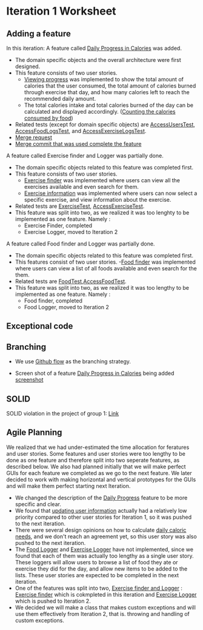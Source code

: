 Iteration 1 Worksheet
=====================

Adding a feature
----------------
In this iteration:
A feature called [Daily Progress in Calories](https://code.cs.umanitoba.ca/3350-winter-2021-a01/fitnics-group-12/-/issues/2) was added.
- The domain specific objects and the overall architecture were first designed.
- This feature consists of two user stories.
  - [Viewing progress](https://code.cs.umanitoba.ca/3350-winter-2021-a01/fitnics-group-12/-/issues/16) was implemented to show the total amount of calories that the user consumed, the total amount of calories burned through exercise that day, and how many calories left to reach the recommended daily amount.
  - The total calories intake and total calories burned of the day can be calculated and displayed accordingly. ([Counting the calories consumed by food](https://code.cs.umanitoba.ca/3350-winter-2021-a01/fitnics-group-12/-/issues/19))
- Related tests (except for domain specific objects) are [AccessUsersTest](https://code.cs.umanitoba.ca/3350-winter-2021-a01/fitnics-group-12/-/blob/master/app/src/test/java/com/group12/fitnics/tests/business/AccessUsersTest.java), [AccessFoodLogsTest](https://code.cs.umanitoba.ca/3350-winter-2021-a01/fitnics-group-12/-/blob/master/app/src/test/java/com/group12/fitnics/tests/business/AccessFoodLogsTest.java), and [AccessExerciseLogsTest](https://code.cs.umanitoba.ca/3350-winter-2021-a01/fitnics-group-12/-/blob/master/app/src/test/java/com/group12/fitnics/tests/business/AccessExerciseLogsTest.java).
- [Merge request](https://code.cs.umanitoba.ca/3350-winter-2021-a01/fitnics-group-12/-/merge_requests/3)
- [Merge commit that was used complete the feature](https://code.cs.umanitoba.ca/3350-winter-2021-a01/fitnics-group-12/-/commit/ae4fbced1113ee200e85150172fa97547097505d)

A feature called Exercise finder and Logger was partially done.
- The domain specific objects related to this feature was completed first.
- This feature consists of two user stories.
    - [Exercise finder](https://code.cs.umanitoba.ca/3350-winter-2021-a01/fitnics-group-12/-/issues/20) was implemented where users can view all the exercises available and even search for them.
    - [Exercise information](https://code.cs.umanitoba.ca/3350-winter-2021-a01/fitnics-group-12/-/issues/21) was implemented where users can now select a specific exercise, and view information about the exercise.
- Related tests are [ExerciseTest](https://code.cs.umanitoba.ca/3350-winter-2021-a01/fitnics-group-12/-/blob/master/app/src/test/java/com/group12/fitnics/tests/objects/ExerciseTest.java), [AccessExerciseTest](https://code.cs.umanitoba.ca/3350-winter-2021-a01/fitnics-group-12/-/blob/master/app/src/test/java/com/group12/fitnics/tests/business/AccessExercisesTest.java).
- This feature was split into two, as we realized it was too lenghty to be implemented as one feature. Namely :
    - Exercise Finder, completed
    - Exercise Logger, moved to Iteration 2

A feature called Food finder and Logger was partially done.
- The domain specific objects related to this feature was completed first.
- This features consist of two user stories.
    -[Food finder](https://code.cs.umanitoba.ca/3350-winter-2021-a01/fitnics-group-12/-/issues/17) was implemented where users can view a list of all foods available and even search for the them.
- Related tests are [FoodTest](https://code.cs.umanitoba.ca/3350-winter-2021-a01/fitnics-group-12/-/blob/master/app/src/test/java/com/group12/fitnics/tests/objects/FoodTest.java),[AccessFoodTest](https://code.cs.umanitoba.ca/3350-winter-2021-a01/fitnics-group-12/-/blob/master/app/src/test/java/com/group12/fitnics/tests/business/AccessFoodsTest.java).
- This feature was split into two, as we realized it was too lengthy to be implemented as one feature. Namely :
    - Food finder, completed
    - Food Logger, moved to Iteration 2

Exceptional code
----------------



Branching
---------
- We use [Github flow](https://code.cs.umanitoba.ca/3350-winter-2021-a01/fitnics-group-12/-/blob/master/docs/Branching%20Strategy.md) as the branching strategy.

- Screen shot of a feature [Daily Progress in Calories](https://code.cs.umanitoba.ca/3350-winter-2021-a01/fitnics-group-12/-/issues/2) being added
[screenshot](branching.png)

SOLID
-----
SOLID violation in the project of group 1: [Link](https://code.cs.umanitoba.ca/3350-winter-2021-a01/group-1/-/issues/43)


Agile Planning
--------------
We realized that we had under-estimated the time allocation for feratures and user stories. Some features and user stories were too lengthy to be done as one feature and therefore split into two seperate features, as described below. 
We also had planned initially that we will make perfect GUIs for each feature we completed as we go to the next feature. We later decided to work with making horizontal and vertical prototypes for the GUIs and will make them perfect starting next Iteration.
- We changed the description of the [Daily Progress](https://code.cs.umanitoba.ca/3350-winter-2021-a01/fitnics-group-12/-/issues/2) feature to be more specific and clear.
- We found that [updating user information](https://code.cs.umanitoba.ca/3350-winter-2021-a01/fitnics-group-12/-/issues/14) actually had a relatively low priority compared to other user stories for Iteration 1, so it was pushed to the next iteration.
- There were several design opinions on how to calculate [daily caloric needs](https://code.cs.umanitoba.ca/3350-winter-2021-a01/fitnics-group-12/-/issues/15), and we don't reach an agreement yet, so this user story was also pushed to the next iteration.
- The [Food Logger](https://code.cs.umanitoba.ca/3350-winter-2021-a01/fitnics-group-12/-/issues/18) and [Exercise Logger](https://code.cs.umanitoba.ca/3350-winter-2021-a01/fitnics-group-12/-/issues/22) have not implemented, since we found that each of them was actually too lengthy as a single user story. These loggers will allow users to browse a list of food they ate or exercise they did for the day, and allow new items to be added to the lists. These user stories are expected to be completed in the next iteration.
- One of the features was split into two, [Exercise finder and Logger](https://code.cs.umanitoba.ca/3350-winter-2021-a01/fitnics-group-12/-/issues/4) : [Exercise finder](https://code.cs.umanitoba.ca/3350-winter-2021-a01/fitnics-group-12/-/issues/4) which is cokmpleted in this iteration and [Exercise Logger](https://code.cs.umanitoba.ca/3350-winter-2021-a01/fitnics-group-12/-/issues/24) which is pushed to Iteration 2.
-  We decided we will make a class that makes custom exceptions and will use them effectively from Iteration 2, that is. throwing and handling of custom exceptions.
